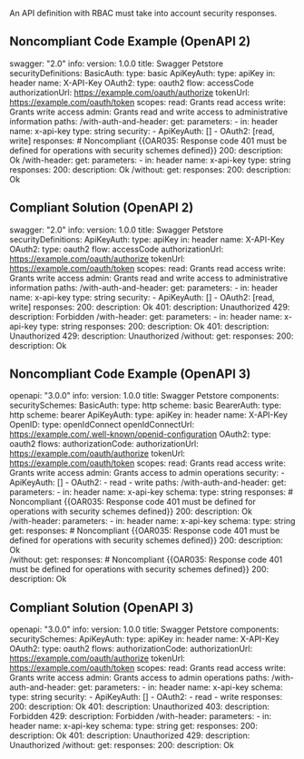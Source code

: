 An API definition with RBAC must take into account security responses.

Noncompliant Code Example (OpenAPI 2)
-------------------------------------

  swagger: "2.0"
  info:
    version: 1.0.0
    title: Swagger Petstore
  securityDefinitions:
    BasicAuth:
      type: basic
    ApiKeyAuth:
      type: apiKey
      in: header
      name: X-API-Key
    OAuth2:
      type: oauth2
      flow: accessCode
      authorizationUrl: https://example.com/oauth/authorize
      tokenUrl: https://example.com/oauth/token
      scopes:
        read: Grants read access
        write: Grants write access
        admin: Grants read and write access to administrative information
  paths:
    /with-auth-and-header:
      get:
        parameters:
          - in: header
            name: x-api-key
            type: string
        security:
          - ApiKeyAuth: []
          - OAuth2: [read, write]
        responses: # Noncompliant {{OAR035: Response code 401 must be defined for operations with security schemes defined}}
          200:
            description: Ok
    /with-header:
      get:
        parameters:
          - in: header
            name: x-api-key
            type: string
        responses:
          200:
            description: Ok
    /without:
      get:
        responses:
          200:
            description: Ok

Compliant Solution (OpenAPI 2)
-------------------------------------

swagger: "2.0"
info:
  version: 1.0.0
  title: Swagger Petstore
securityDefinitions:
  ApiKeyAuth:
    type: apiKey
    in: header
    name: X-API-Key
  OAuth2:
    type: oauth2
    flow: accessCode
    authorizationUrl: https://example.com/oauth/authorize
    tokenUrl: https://example.com/oauth/token
    scopes:
      read: Grants read access
      write: Grants write access
      admin: Grants read and write access to administrative information
paths:
  /with-auth-and-header:
    get:
      parameters:
        - in: header
          name: x-api-key
          type: string
      security:
        - ApiKeyAuth: []
        - OAuth2: [read, write]
      responses:
        200:
          description: Ok
        401:
          description: Unauthorized
        429:
          description: Forbidden
  /with-header:
    get:
      parameters:
        - in: header
          name: x-api-key
          type: string
      responses:
        200:
          description: Ok
        401:
          description: Unauthorized
        429:
          description: Unauthorized
  /without:
    get:
      responses:
        200:
          description: Ok

Noncompliant Code Example (OpenAPI 3)
-------------------------------------

  openapi: "3.0.0"
  info:
    version: 1.0.0
    title: Swagger Petstore
  components:
    securitySchemes:
      BasicAuth:
        type: http
        scheme: basic
      BearerAuth:
        type: http
        scheme: bearer
      ApiKeyAuth:
        type: apiKey
        in: header
        name: X-API-Key
      OpenID:
        type: openIdConnect
        openIdConnectUrl: https://example.com/.well-known/openid-configuration
      OAuth2:
        type: oauth2
        flows:
          authorizationCode:
            authorizationUrl: https://example.com/oauth/authorize
            tokenUrl: https://example.com/oauth/token
            scopes:
              read: Grants read access
              write: Grants write access
              admin: Grants access to admin operations
  security:
    - ApiKeyAuth: []
    - OAuth2:
      - read
      - write
  paths:
    /with-auth-and-header:
      get:
        parameters:
          - in: header
            name: x-api-key
            schema:
              type: string
        responses: # Noncompliant {{OAR035: Response code 401 must be defined for operations with security schemes defined}}
          200:
            description: Ok  
    /with-header:
      parameters:
        - in: header
          name: x-api-key
          schema:
            type: string
      get:
        responses: # Noncompliant {{OAR035: Response code 401 must be defined for operations with security schemes defined}} 
          200:
            description: Ok  
    /without:
      get:
        responses: # Noncompliant {{OAR035: Response code 401 must be defined for operations with security schemes defined}}
          200:
            description: Ok

Compliant Solution (OpenAPI 3)
-------------------------------------

openapi: "3.0.0"
info:
  version: 1.0.0
  title: Swagger Petstore
components:
  securitySchemes:
    ApiKeyAuth:
      type: apiKey
      in: header
      name: X-API-Key
    OAuth2:
      type: oauth2
      flows:
        authorizationCode:
          authorizationUrl: https://example.com/oauth/authorize
          tokenUrl: https://example.com/oauth/token
          scopes:
            read: Grants read access
            write: Grants write access
            admin: Grants access to admin operations
paths:
  /with-auth-and-header:
    get:
      parameters:
        - in: header
          name: x-api-key
          schema:
            type: string
      security:
        - ApiKeyAuth: []
        - OAuth2:
          - read
          - write
      responses:
        200:
          description: Ok
        401:
          description: Unauthorized
        403:
          description: Forbidden
        429:
          description: Forbidden
  /with-header:
    parameters:
      - in: header
        name: x-api-key
        schema:
          type: string
    get:
      responses:
        200:
          description: Ok
        401:
          description: Unauthorized
        429:
          description: Unauthorized
  /without:
    get:
      responses:
        200:
          description: Ok